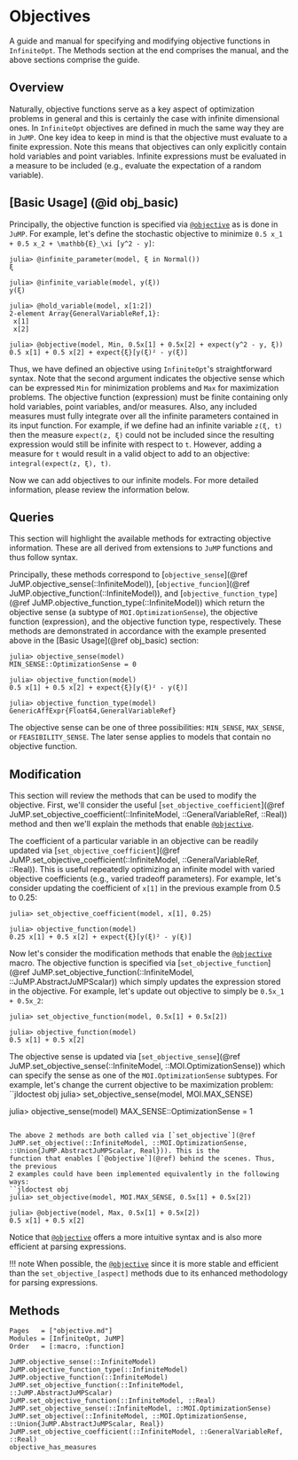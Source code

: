 # Objectives
A guide and manual for specifying and modifying objective functions in
`InfiniteOpt`. The Methods section at the end comprises the manual, and the
above sections comprise the guide.

## Overview
Naturally, objective functions serve as a key aspect of optimization problems in
general and this is certainly the case with infinite dimensional ones. In
`InfiniteOpt` objectives are defined in much the same way they are in `JuMP`.
One key idea to keep in mind is that the objective must evaluate to a finite
expression. Note this means that objectives can only explicitly contain
hold variables and point variables. Infinite expressions must be evaluated in a
measure to be included (e.g., evaluate the expectation of a random variable).

## [Basic Usage] (@id obj_basic)
Principally, the objective function is specified via [`@objective`](@ref) as is
done in `JuMP`. For example, let's define the stochastic objective to minimize
``0.5 x_1 + 0.5 x_2 + \mathbb{E}_\xi [y^2 - y]``:
```jldoctest obj; setup = :(using InfiniteOpt, JuMP, Distributions; model = InfiniteModel())
julia> @infinite_parameter(model, ξ in Normal())
ξ

julia> @infinite_variable(model, y(ξ))
y(ξ)

julia> @hold_variable(model, x[1:2])
2-element Array{GeneralVariableRef,1}:
 x[1]
 x[2]

julia> @objective(model, Min, 0.5x[1] + 0.5x[2] + expect(y^2 - y, ξ))
0.5 x[1] + 0.5 x[2] + expect{ξ}[y(ξ)² - y(ξ)]
```
Thus, we have defined an objective using `InfiniteOpt`'s straightforward syntax.
Note that the second argument indicates the objective sense which can be
expressed `Min` for minimization problems and `Max` for maximization problems.
The objective function (expression) must be finite containing only hold variables,
point variables, and/or measures. Also, any included measures must fully
integrate over all the infinite parameters contained in its input function.
For example, if we define had an infinite variable `z(ξ, t)` then the measure
`expect(z, ξ)` could not be included since the resulting expression would still
be infinite with respect to `t`. However, adding a measure for `t` would result
in a valid object to add to an objective: `integral(expect(z, ξ), t)`.

Now we can add objectives to our infinite models. For more detailed information,
please review the information below.  

## Queries
This section will highlight the available methods for extracting objective
information. These are all derived from extensions to `JuMP` functions and thus
follow syntax.

Principally, these methods correspond to
[`objective_sense`](@ref JuMP.objective_sense(::InfiniteModel)),
[`objective_funcion`](@ref JuMP.objective_function(::InfiniteModel)), and
[`objective_function_type`](@ref JuMP.objective_function_type(::InfiniteModel))
which return the objective sense (a subtype of `MOI.OptimizationSense`), the
objective function (expression), and the objective function type, respectively.
These methods are demonstrated in accordance with the example presented above in
the [Basic Usage](@ref obj_basic) section:
```jldoctest obj
julia> objective_sense(model)
MIN_SENSE::OptimizationSense = 0

julia> objective_function(model)
0.5 x[1] + 0.5 x[2] + expect{ξ}[y(ξ)² - y(ξ)]

julia> objective_function_type(model)
GenericAffExpr{Float64,GeneralVariableRef}
```
The objective sense can be one of three possibilities: `MIN_SENSE`, `MAX_SENSE`,
or `FEASIBILITY_SENSE`. The later sense applies to models that contain no
objective function.

## Modification
This section will review the methods that can be used to modify the objective.
First, we'll consider the useful [`set_objective_coefficient`](@ref JuMP.set_objective_coefficient(::InfiniteModel, ::GeneralVariableRef, ::Real))
method and then we'll explain the methods that enable [`@objective`](@ref).

The coefficient of a particular variable in an objective can be readily updated
via [`set_objective_coefficient`](@ref JuMP.set_objective_coefficient(::InfiniteModel, ::GeneralVariableRef, ::Real)). This is useful repeatedly optimizing an infinite
model with varied objective coefficients (e.g., varied tradeoff parameters).
For example, let's consider updating the coefficient of `x[1]` in the previous
example from 0.5 to 0.25:
```jldoctest obj
julia> set_objective_coefficient(model, x[1], 0.25)

julia> objective_function(model)
0.25 x[1] + 0.5 x[2] + expect{ξ}[y(ξ)² - y(ξ)]
```

Now let's consider the modification methods that enable the [`@objective`](@ref)
macro. The objective function is specified via [`set_objective_function`](@ref JuMP.set_objective_function(::InfiniteModel, ::JuMP.AbstractJuMPScalar)) which
simply updates the expression stored in the objective. For example, let's update
out objective to simply be ``0.5x_1 + 0.5x_2``:
```jldoctest obj
julia> set_objective_function(model, 0.5x[1] + 0.5x[2])

julia> objective_function(model)
0.5 x[1] + 0.5 x[2]
```

The objective sense is updated via [`set_objective_sense`](@ref JuMP.set_objective_sense(::InfiniteModel, ::MOI.OptimizationSense)) which can
specify the sense as one of the `MOI.OptimizationSense` subtypes. For example,
let's change the current objective to be maximization problem:
``jldoctest obj
julia> set_objective_sense(model, MOI.MAX_SENSE)

julia> objective_sense(model)
MAX_SENSE::OptimizationSense = 1
```

The above 2 methods are both called via [`set_objective`](@ref JuMP.set_objective(::InfiniteModel, ::MOI.OptimizationSense, ::Union{JuMP.AbstractJuMPScalar, Real})). This is the
function that enables [`@objective`](@ref) behind the scenes. Thus, the previous
2 examples could have been implemented equivalently in the following ways:
``jldoctest obj
julia> set_objective(model, MOI.MAX_SENSE, 0.5x[1] + 0.5x[2])

julia> @objective(model, Max, 0.5x[1] + 0.5x[2])
0.5 x[1] + 0.5 x[2]
```
Notice that [`@objective`](@ref) offers a more intuitive syntax and is also
more efficient at parsing expressions.

!!! note
    When possible, the [`@objective`](@ref) since it is more stable and efficient
    than the `set_objective_[aspect]` methods due to its enhanced methodology for
    parsing expressions.

## Methods
```@index
Pages   = ["objective.md"]
Modules = [InfiniteOpt, JuMP]
Order   = [:macro, :function]
```
```@docs
JuMP.objective_sense(::InfiniteModel)
JuMP.objective_function_type(::InfiniteModel)
JuMP.objective_function(::InfiniteModel)
JuMP.set_objective_function(::InfiniteModel, ::JuMP.AbstractJuMPScalar)
JuMP.set_objective_function(::InfiniteModel, ::Real)
JuMP.set_objective_sense(::InfiniteModel, ::MOI.OptimizationSense)
JuMP.set_objective(::InfiniteModel, ::MOI.OptimizationSense, ::Union{JuMP.AbstractJuMPScalar, Real})
JuMP.set_objective_coefficient(::InfiniteModel, ::GeneralVariableRef, ::Real)
objective_has_measures
```

